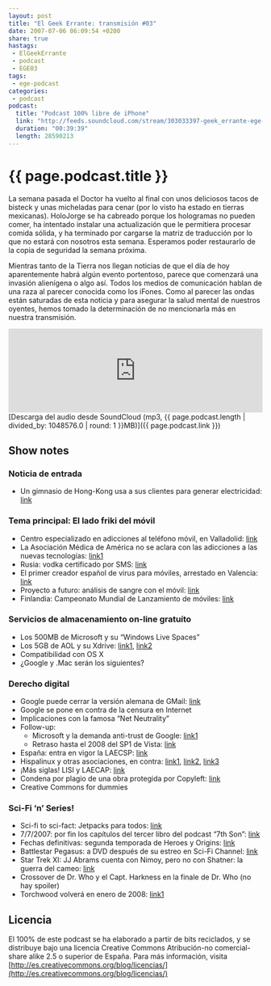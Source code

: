 ```yaml
---
layout: post
title: "El Geek Errante: transmisión #03"
date: 2007-07-06 06:09:54 +0200
share: true
hastags:
 - ElGeekErrante
 - podcast
 - EGE03
tags:
 - ege-podcast
categories:
 - podcast
podcast:
  title: "Podcast 100% libre de iPhone"
  link: "http://feeds.soundcloud.com/stream/303033397-geek_errante-ege-podcast-ep03.mp3"
  duration: "00:39:39"
  length: 28590213
---
```


# {{ page.podcast.title }}
La semana pasada el Doctor ha vuelto al final con unos deliciosos tacos de bisteck y unas micheladas para cenar (por lo visto ha estado en tierras mexicanas). HoloJorge se ha cabreado porque los hologramas no pueden comer, ha intentado instalar una actualización que le permitiera procesar comida sólida, y ha terminado por cargarse la matriz de traducción por lo que no estará con nosotros esta semana. Esperamos poder restaurarlo de la copia de seguridad la semana próxima.

Mientras tanto de la Tierra nos llegan noticias de que el día de hoy aparentemente habrá algún evento portentoso, parece que comenzará una invasión alienígena o algo así. Todos los medios de comunicación hablan de una raza al parecer conocida como los iFones. Como al parecer las ondas están saturadas de esta noticia y para asegurar la salud mental de nuestros oyentes, hemos tomado la determinación de no mencionarla más en nuestra transmisión.

<iframe width="100%" height="166" scrolling="no" frameborder="no" src="https://w.soundcloud.com/player/?url=https%3A//api.soundcloud.com/tracks/303033397&amp;color=ff5500&amp;auto_play=false&amp;hide_related=false&amp;show_comments=true&amp;show_user=true&amp;show_reposts=false"></iframe>
[Descarga del audio desde SoundCloud (mp3, {{ page.podcast.length | divided_by: 1048576.0 | round: 1 }}MB)]({{ page.podcast.link }})

## Show notes

### Noticia de entrada
- Un gimnasio de Hong-Kong usa a sus clientes para generar electricidad: [link](http://web.archive.org/web/20091011080638/http://www.voanews.com/english/archive/2007-03/2007-03-11-voa14.cfm?)

### Tema principal: El lado friki del móvil
- Centro especializado en adicciones al teléfono móvil, en Valladolid: [link](http://www.noticiasdot.com/publicaciones/2003/1103/0411/noticias041103/noticias041103-4.htm)
- La Asociación Médica de América no se aclara con las adicciones a las nuevas tecnologías: [link1](http://web.archive.org/web/20070629152554/http://news.yahoo.com/s/ap/20070621/ap_on_he_me/video_game_addiction)
- Rusia: vodka certificado por SMS: [link](http://www.textually.org/textually/archives/2007/06/016405.htm)
- El primer creador español de virus para móviles, arrestado en Valencia: [link](http://web.archive.org/web/20070626132931/http://news.yahoo.com/s/afp/20070623/tc_afp/spaintelecomcrime)
- Proyecto a futuro: análisis de sangre con el móvil: [link](http://web.archive.org/web/20080618021933/http://www.theinquirer.net/en/inquirer/news/2007/06/26/boffins-read--blood-with-transistor)
- Finlandia: Campeonato Mundial de Lanzamiento de móviles: [link](http://web.archive.org/web/20071107090620/http://www.savonlinnafestivals.com/en_index.htm)

### Servicios de almacenamiento on-line gratuíto
- Los 500MB de Microsoft y su “Windows Live Spaces”
- Los 5GB de AOL y su Xdrive: [link1](http://web.archive.org/web/20071106042807/http://xdrive.com/), [link2](http://web.archive.org/web/20070703121349/http://news.yahoo.com/s/ap/20070627/ap_on_hi_te/techbit_online_storage)
- Compatibilidad con OS X
- ¿Google y .Mac serán los siguientes?

### Derecho digital
- Google puede cerrar la versión alemana de GMail: [link](https://slashdot.org/story/07/06/24/1327211/google-may-close-gmail-germany-over-privacy-law)
- Google se pone en contra de la censura en Internet
- Implicaciones con la famosa “Net Neutrality”
- Follow-up:
    - Microsoft y la demanda anti-trust de Google: [link1](http://www.theregister.co.uk/2007/06/26/microsoft_google_desktop_search/)
    - Retraso hasta el 2008 del SP1 de Vista: [link](http://web.archive.org/web/20071016081838/http://www.bit-tech.net/news/2007/06/23/no_vista_service_pack_this_year/1)
- España: entra en vigor la LAECSP: [link](http://www.elmundo.es/navegante/2007/06/25/tecnologia/1182767641.html)
- Hispalinux y otras asociaciones, en contra: [link1](http://hispalinux.es/node/645), [link2](https://www.meneame.net/story/propuestas-mejora-lisi-parte-organizaciones-sociales-profesionales), [link3](http://hispalinux.es/node/639)
- ¡Más siglas! LISI y LAECAP: [link](http://fernando-acero.livejournal.com/37007.html)
- Condena por plagio de una obra protegida por Copyleft: [link](http://www.elmundo.es/navegante/2007/06/26/tecnologia/1182845385.html)
- Creative Commons for dummies

### Sci-Fi ‘n’ Series!
- Sci-fi to sci-fact: Jetpacks para todos: [link](http://www.ohgizmo.com/2007/06/21/welcome-to-the-future-heres-your-jetpack/)
- 7/7/2007: por fin los capítulos del tercer libro del podcast “7th Son”: [link](http://jchutchins.net/7th-son-original-podcast-trilogy/)
- Fechas definitivas: segunda temporada de Heroes y Origins: [link](http://www.sliceofscifi.com/2007/06/23/heroes-ending-early-on-two/)
- Battlestar Pegasus: a DVD después de su estreo en Sci-Fi Channel: [link](http://www.sliceofscifi.com/2007/06/26/bsg-pegasus-movie-to-get-deluxe-dvd-release/)
- Star Trek XI: JJ Abrams cuenta con Nimoy, pero no con Shatner: la guerra del cameo: [link](http://www.sliceofscifi.com/2007/06/26/spock-minus-kirk-in-trek-xi/)
- Crossover de Dr. Who y el Capt. Harkness en la finale de Dr. Who (no hay spoiler)
- Torchwood volverá en enero de 2008: [link1](http://www.sliceofscifi.com/2007/06/19/james-marsters-concert-torchwood-news/)

## Licencia
El 100% de este podcast se ha elaborado a partir de bits reciclados, y se distribuye bajo una licencia Creative Commons Atribución-no comercial-share alike 2.5 o superior de España. Para más información, visita [http://es.creativecommons.org/blog/licencias/](http://es.creativecommons.org/blog/licencias/)

